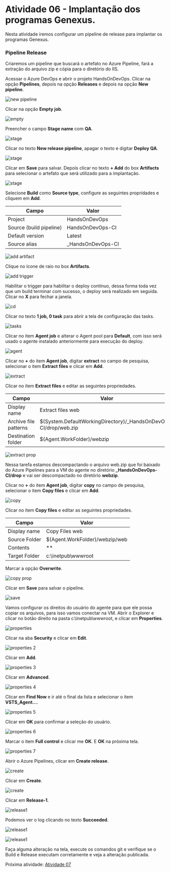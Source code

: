 # Atividade 06 - Implantação dos programas Genexus.

Nesta atividade iremos configurar um pipeline de release para implantar os programas Genexus.

### Pipeline Release

Criaremos um pipeline que buscará o artefato no Azure Pipeline, fará a extração do arquivo zip e cópia para o diretório do IIS.

Acessar o Azure DevOps e abrir o projeto HandsOnDevOps. Clicar na opção **Pipelines**, depois na opção **Releases** e depois na opção **New pipeline**.

![new pipeline](../imagens/release1.png)

Clicar na opção **Empty job**.

![empty](../imagens/release2.png)

Preencher o campo **Stage name** com **QA**.

![stage](../imagens/release3.png)

Clicar no texto **New release pipeline**, apagar o texto e digitar **Deploy QA**.

![stage](../imagens/release4.png)

Clicar em **Save** para salvar. Depois clicar no texto **+ Add** do box **Artifacts** para selecionar o artefato que será utilizado para a implantação.

![stage](../imagens/release5.png)

Selecione **Build** como **Source type**, configure as seguintes propridades e cliquem em **Add**.

| Campo | Valor | 
| --- | --- |
| Project | HandsOnDevOps |
| Source (build pipeline) | HandsOnDevOps-CI |
| Default version | Latest |
| Source alias | _HandsOnDevOps-CI |

![add artifact](../imagens/release6.png)

Clique no ícone de raio no box **Artifacts**.

![add trigger](../imagens/release7.png)

Habilitar o trigger para habilitar o deploy contínuo, dessa forma toda vez que um build terminar com sucesso, o deploy será realizado em seguida. Clicar no **X** para fechar a janela.

![cd](../imagens/release8.png)

Clicar no texto **1 job, 0 task** para abrir a tela de configuração das tasks.

![tasks](../imagens/release9.png)

Clicar no item **Agent job** e alterar o Agent pool para **Default**, com isso será usado o agente instalado anteriormente para execução do deploy.

![agent](../imagens/jobagent.png)

Clicar no **+** do item **Agent job**, digitar **extract** no campo de pesquisa, selecionar o item **Extract files** e clicar em **Add**.

![extract](../imagens/release10.png)

Clicar no item **Extract files** e editar as seguintes propriedades.

| Campo | Valor | 
| --- | --- |
| Display name | Extract files web |
| Archive file patterns | $(System.DefaultWorkingDirectory)/_HandsOnDevOps-CI/drop/web.zip |
| Destination folder | $(Agent.WorkFolder)/webzip |

![extract prop](../imagens/release11.png)

Nessa tarefa estamos descompactando o arquivo web.zip que foi baixado do Azure Pipelines para a VM do agente no diretório **_HandsOnDevOps-CI/drop**  e vai ser descompactado no diretório **webzip**.

Clicar no **+** do item **Agent job**, digitar **copy** no campo de pesquisa, selecionar o item **Copy files** e clicar em **Add**.

![copy](../imagens/release12.png)

Clicar no item **Copy files** e editar as seguintes propriedades.

| Campo | Valor | 
| --- | --- |
| Display name | Copy Files web |
| Source Folder | $(Agent.WorkFolder)/webzip/web |
| Contents | ** |
| Target Folder | c:\inetpub\wwwroot |

Marcar a opção **Overwrite**.

![copy prop](../imagens/release13.png)

Clicar em **Save** para salvar o pipeline.

![save](../imagens/release14.png)

Vamos configurar os direitos do usuário do agente para que ele possa copiar os arquivos, para isso vamos conectar na VM. 
Abrir o Explorer e clicar no botão direito na pasta c:\inetpub\wwwroot, e clicar em **Properties**.

![properties](../imagens/seguranca1.png)

Clicar na aba **Security** e clicar em **Edit**.

![properties 2](../imagens/seguranca2.png)

Clicar em **Add**.

![properties 3](../imagens/seguranca3.png)

Clicar em **Advanced**.

![properties 4](../imagens/seguranca4.png)

Clicar em **Find Now** e ir até o final da lista e selecionar o item **VSTS_Agent...**.

![properties 5](../imagens/seguranca5.png)

Clicar em **OK** para confirmar a seleção do usuário.

![properties 6](../imagens/seguranca6.png)

Marcar o item **Full control** e clicar me **OK**. E **OK** na próxima tela.

![properties 7](../imagens/seguranca7.png)

Abrir o Azure Pipelines, clicar em **Create release**.

![create](../imagens/release15.png)

Clicar em **Create**.

![create](../imagens/release16.png)

Clicar em **Release-1**.

![release1](../imagens/release17.png)

Podemos ver o log clicando no texto **Succeeded**.

![release1](../imagens/release18.png)

![release1](../imagens/release19.png)

Faça alguma alteração na tela, execute os comandos git e verifique se o Build e Release executam corretamente e veja a alteração publicada.

Próxima atividade: [Atividade 07](07-atividade.md)



